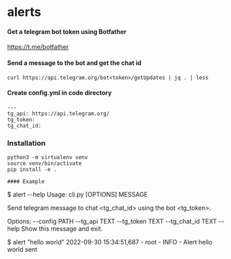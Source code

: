 # alerts

#### Get a telegram bot token using Botfather
https://t.me/botfather

#### Send a message to the bot and get the chat id
```
curl https://api.telegram.org/bot<token>/getUpdates | jq . | less

```

#### Create config.yml in code directory
```
---
tg_api: https://api.telegram.org/
tg_token:
tg_chat_id:
```

### Installation
```
python3 -m virtualenv venv
source venv/bin/activate
pip install -e .

#### Example
```
 $ alert --help
Usage: cli.py [OPTIONS] MESSAGE

  Send telegram message to chat <tg_chat_id> using the bot <tg_token>.

Options:
  --config PATH
  --tg_api TEXT
  --tg_token TEXT
  --tg_chat_id TEXT
  --help             Show this message and exit.

 $ alert "hello world"
2022-09-30 15:34:51,687 - root - INFO - Alert hello world sent
```
